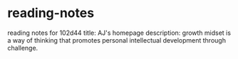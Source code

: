 # reading-notes
reading notes for 102d44
title: AJ's homepage
description: growth midset is a way of thinking that promotes personal intellectual development through challenge. 
